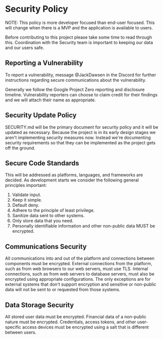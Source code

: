 # Security Policy

NOTE: This policy is more developer focused than end-user focused. This will change when there is a MVP and the application is available to users. 

Before contributing to this project please take some time to read through this. Coordination with the Security team is important to keeping our data and our users safe. 

## Reporting a Vulnerability

To report a vulnerability, message @JackDawsen in the Discord for further instructions regarding secure communications about the vulnerability.

Generally we follow the Google Project Zero reporting and disclosure timeline. Vulnerability reporters can choose to claim credit for their findings and we will attach their name as appropriate.

## Security Update Policy

SECURITY.md will be the primary document for security policy and it will be updated as necessary. Because the project is in its early design stages we aren't implementing security measures now. Instead we're documenting security requirements so that they can be implemented as the project gets off the ground.

## Secure Code Standards

This will be addressed as platforms, languages, and frameworks are decided. As development starts we consider the following general principles important:

1. Validate input.
2. Keep it simple.
3. Default deny.
4. Adhere to the principle of least privilege.
5. Sanitize data sent to other systems.
6. Only store data that you need. 
7. Personally identifiable information and other non-public data MUST be encrypted.

## Communications Security

All communications into and out of the platform and connections between components must be encrypted. External connections from the platform, such as from web browsers to our web servers, must use TLS. Internal connections, such as from web servers to database servers, must also be encrypted using appropriate configurations. The only exceptions are for external systems that don't support encryption and sensitive or non-public data will not be sent to or requested from those systems.

## Data Storage Security

All stored user data must be encrypted. Financial data of a non-public nature must be encrypted. Credentials, access tokens, and other user-specific access devices must be encrypted using a salt that is different between users.  
